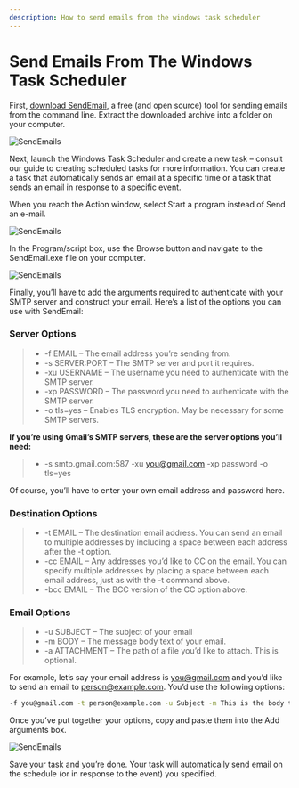```yaml
---
description: How to send emails from the windows task scheduler
---
```



# Send Emails From The Windows Task Scheduler

First, [download SendEmail](https://github.com/fire1ce/sendEmail-windwos-v1.56/archive/master.zip "SendEmail"), a free (and open source) tool for sending emails from the command line. Extract the downloaded archive into a folder on your computer.

![SendEmails](../assets/images/windows/sendMail/sendMail1.png)

Next, launch the Windows Task Scheduler and create a new task – consult our guide to creating scheduled tasks for more information. You can create a task that automatically sends an email at a specific time or a task that sends an email in response to a specific event.

When you reach the Action window, select Start a program instead of Send an e-mail.

![SendEmails](../assets/images/windows/sendMail/sendMail2.png)

In the Program/script box, use the Browse button and navigate to the SendEmail.exe file on your computer.

![SendEmails](../assets/images/windows/sendMail/sendMail3.png)

Finally, you’ll have to add the arguments required to authenticate with your SMTP server and construct your email. Here’s a list of the options you can use with SendEmail:

### Server Options

> * -f EMAIL – The email address you’re sending from.  
> * -s SERVER:PORT – The SMTP server and port it requires.  
> * -xu USERNAME – The username you need to authenticate with the SMTP server.  
> * -xp PASSWORD – The password you need to authenticate with the SMTP server.  
> * -o tls=yes – Enables TLS encryption. May be necessary for some SMTP servers.  

__If you’re using Gmail’s SMTP servers, these are the server options you’ll need:__

> * -s smtp.gmail.com:587 -xu you@gmail.com -xp password -o tls=yes

Of course, you’ll have to enter your own email address and password here.

### Destination Options

> * -t EMAIL – The destination email address. You can send an email to multiple addresses by including a space between each address after the -t option.  
> * -cc EMAIL – Any addresses you’d like to CC on the email. You can specify multiple addresses by placing a space between each email address, just as with the -t command above.  
> * -bcc EMAIL – The BCC version of the CC option above.  

### Email Options

> * -u SUBJECT – The subject of your email  
> * -m BODY – The message body text of your email.  
> * -a ATTACHMENT – The path of a file you’d like to attach. This is optional.  

For example, let’s say your email address is you@gmail.com and you’d like to send an email to person@example.com. You’d use the following options:

```cmd
-f you@gmail.com -t person@example.com -u Subject -m This is the body text! -s smtp.gmail.com:587 -xu you@gmail.com -xp password -o tls=yes
```

Once you’ve put together your options, copy and paste them into the Add arguments box.

![SendEmails](../assets/images/windows/sendMail/sendMail4.png)

Save your task and you’re done. Your task will automatically send email on the schedule (or in response to the event) you specified.
